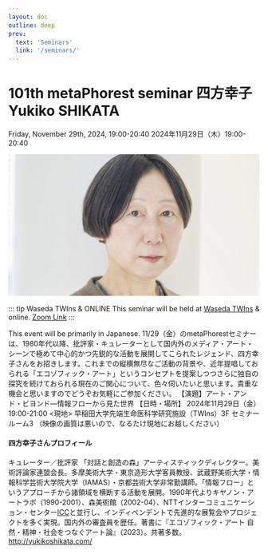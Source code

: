 ```yaml
---
layout: doc
outline: deep
prev:
  text: 'Seminars'
  link: '/seminars/'
---
```


# 101th metaPhorest seminar 四方幸子 Yukiko SHIKATA

Friday, November 29th, 2024, 19:00-20:40
2024年11月29日（木）19:00-20:40

![](/public/seminars/101/101.jpg)

::: tip Waseda TWIns & ONLINE
This seminar will be held at [Waseda TWIns](https://maps.app.goo.gl/TQFHLpybiuomuG448) & online. [Zoom Link](https://zoom.metaphorest.org)
:::

This event will be primarily in Japanese.
11/29（金）のmetaPhorestセミナーは、1980年代以降、批評家・キュレーターとして国内外のメディア・アート・シーンで極めて中心的かつ先鋭的な活動を展開してこられたレジェンド、四方幸子さんをお招きします。これまでの縦横無尽なご活動の背景や、近年提唱しておられる「エコゾフィック・アート」というコンセプトを提案しつつさらに独自の探究を続けておられる現在のご関心について、色々伺いたいと思います。貴重な機会と思いますのでどうぞお気軽にご参加ください。
【演題】アート・アンド・ビヨンド—情報フローから見た世界
【日時・場所】
2024年11月29日（金）19:00-21:00
<現地>
早稲田大学先端生命医科学研究施設（TWIns）3F セミナールーム3
<zoom>（映像の画質は悪いので、なるたけ現地にお越しください）


#### 四方幸子さんプロフィール

キュレーター／批評家
「対話と創造の森」アーティスティックディレクター。美術評論家連盟会長。多摩美術大学・東京造形大学客員教授、武蔵野美術大学・情報科学芸術大学院大学（IAMAS）・京都芸術大学非常勤講師。「情報フロー」というアプローチから諸領域を横断する活動を展開。1990年代よりキヤノン・アートラボ（1990-2001）、森美術館（2002-04）、NTTインターコミュニケーション・センター[ICC](2004-10)と並行し、インディペンデントで先進的な展覧会やプロジェクトを多く実現。国内外の審査員を歴任。著書に『エコゾフィック・アート 自然・精神・社会をつなぐアート論』（2023）。共著多数。
http://yukikoshikata.com/
